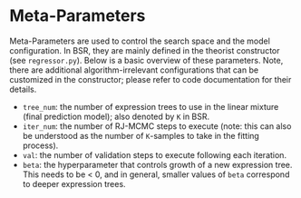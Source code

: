 # Meta-Parameters

Meta-Parameters are used to control the search space and the model configuration. In BSR, they are mainly defined in the theorist constructor (see `regressor.py`). Below is a basic overview of these parameters. Note, there are additional algorithm-irrelevant configurations that can be customized in the constructor; please refer to code documentation for their details.

- `tree_num`: the number of expression trees to use in the linear mixture (final prediction model); also denoted by `K` in BSR.
- `iter_num`: the number of RJ-MCMC steps to execute (note: this can also be understood as the number of `K`-samples to take in the fitting process).
- `val`: the number of validation steps to execute following each iteration.
- `beta`: the hyperparameter that controls growth of a new expression tree. This needs to be < 0, and in general, smaller values of `beta` correspond to deeper expression trees.
